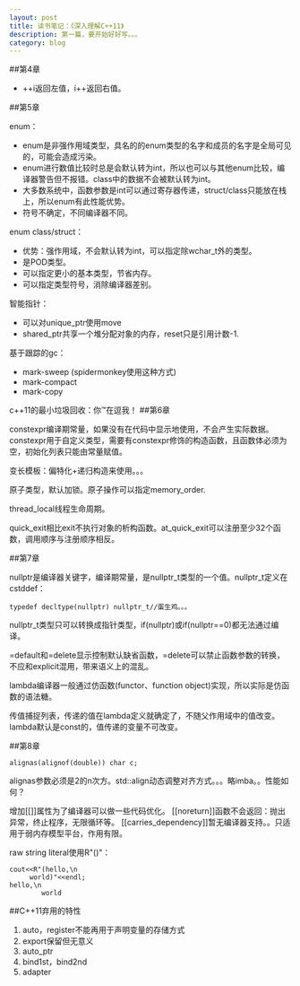 ```yaml
---
layout: post
title: 读书笔记：《深入理解C++11》
description: 第一篇，要开始好好写。。。
category: blog
---
```



##第4章
- ++i返回左值，i++返回右值。

##第5章

enum：

- enum是非强作用域类型，具名的的enum类型的名字和成员的名字是全局可见的，可能会造成污染。
- enum进行数值比较时总是会默认转为int，所以也可以与其他enum比较，编译器警告但不报错。class中的数据不会被默认转为int。
- 大多数系统中，函数参数是int可以通过寄存器传递，struct/class只能放在栈上，所以enum有此性能优势。
- 符号不确定，不同编译器不同。

enum class/struct：

- 优势：强作用域，不会默认转为int，可以指定除wchar_t外的类型。
- 是POD类型。
- 可以指定更小的基本类型，节省内存。
- 可以指定类型符号，消除编译器差别。

智能指针：

- 可以对unique_ptr使用move
- shared_ptr共享一个堆分配对象的内存，reset只是引用计数-1.

基于跟踪的gc：

- mark-sweep (spidermonkey使用这种方式)
- mark-compact
- mark-copy

c++11的最小垃圾回收：你™在逗我！
##第6章

constexpr编译期常量，如果没有在代码中显示地使用，不会产生实际数据。
constexpr用于自定义类型，需要有constexpr修饰的构造函数，且函数体必须为空，初始化列表只能由常量赋值。

变长模板：偏特化+递归构造来使用。。。

原子类型，默认加锁。原子操作可以指定memory\_order.

thread_local线程生命周期。

quick\_exit相比exit不执行对象的析构函数。at\_quick\_exit可以注册至少32个函数，调用顺序与注册顺序相反。

##第7章

nullptr是编译器关键字，编译期常量，是nullptr\_t类型的一个值。nullptr\_t定义在cstddef：

    typedef decltype(nullptr) nullptr_t//蛋生鸡。。。

nullptr\_t类型只可以转换成指针类型，if(nullptr)或if(nullptr==0)都无法通过编译。 

=default和=delete显示控制默认缺省函数，=delete可以禁止函数参数的转换，不应和explicit混用，带来语义上的混乱。

lambda编译器一般通过仿函数(functor、function object)实现，所以实际是仿函数的语法糖。

传值捕捉列表，传递的值在lambda定义就确定了，不随父作用域中的值改变。lambda默认是const的，值传递的变量不可改变。

##第8章

    alignas(alignof(double)) char c;
alignas参数必须是2的n次方。std::align动态调整对齐方式。。。略imba。。性能如何？

增加[[]]属性为了编译器可以做一些代码优化。
[[noreturn]]函数不会返回：抛出异常，终止程序，无限循环等。
[[carries_dependency]]暂无编译器支持。。只适用于弱内存模型平台，作用有限。

raw string literal使用R"()"：
  
    cout<<R"(hello,\n
         world)"<<endl;
    hello,\n
            world

##C++11弃用的特性

1. auto，register不能再用于声明变量的存储方式
2. export保留但无意义
3. auto_ptr
4. bind1st，bind2nd
5. adapter